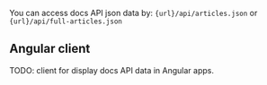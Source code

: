 You can access docs API json data by: `{url}/api/articles.json` or `{url}/api/full-articles.json`

## Angular client

TODO: client for display docs API data in Angular apps.
